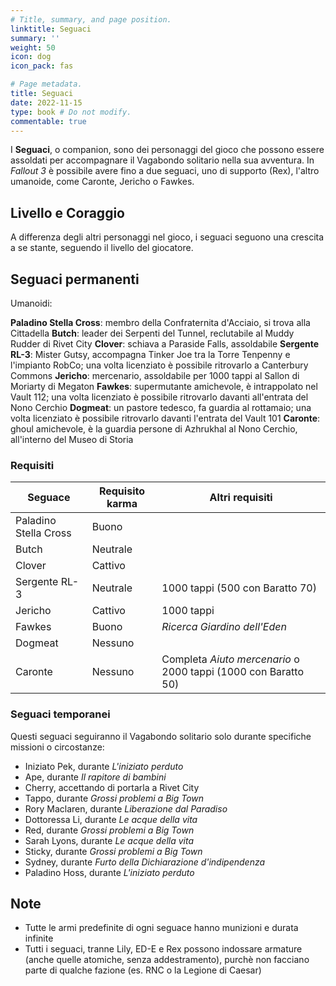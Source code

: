 ```yaml
---
# Title, summary, and page position.
linktitle: Seguaci
summary: ''
weight: 50
icon: dog
icon_pack: fas

# Page metadata.
title: Seguaci
date: 2022-11-15
type: book # Do not modify.
commentable: true
---
```


<div class="fo3">

I **Seguaci**, o companion, sono dei personaggi del gioco che possono essere assoldati per accompagnare il Vagabondo solitario nella sua avventura. In *Fallout 3* è possibile avere fino a due seguaci, uno di supporto (Rex), l'altro umanoide, come Caronte, Jericho o Fawkes.

## Livello e Coraggio

A differenza degli altri personaggi nel gioco, i seguaci seguono una crescita a se stante, seguendo il livello del giocatore.

## Seguaci permanenti

Umanoidi:

**Paladino Stella Cross**: membro della Confraternita d'Acciaio, si trova alla Cittadella
**Butch**: leader dei Serpenti del Tunnel, reclutabile al Muddy Rudder di Rivet City
**Clover**: schiava a Paraside Falls, assoldabile
**Sergente RL-3**: Mister Gutsy, accompagna Tinker Joe tra la Torre Tenpenny e l'impianto RobCo; una volta licenziato è possibile ritrovarlo a Canterbury Commons
**Jericho**: mercenario, assoldabile per 1000 tappi al Sallon di Moriarty di Megaton
**Fawkes**: supermutante amichevole, è intrappolato nel Vault 112; una volta licenziato è possibile ritrovarlo davanti all'entrata del Nono Cerchio
**Dogmeat**: un pastore tedesco, fa guardia al rottamaio; una volta licenziato è possibile ritrovarlo davanti l'entrata del Vault 101
**Caronte**: ghoul amichevole, è la guardia persone di Azhrukhal al Nono Cerchio, all'interno del Museo di Storia
 
### Requisiti

| Seguace               | Requisito karma | Altri requisiti                                                |
| --------------------- | --------------- | -------------------------------------------------------------- |
| Paladino Stella Cross | Buono           |                                                                |
| Butch                 | Neutrale        |                                                                |
| Clover                | Cattivo         |                                                                |
| Sergente RL-3         | Neutrale        | 1000 tappi (500 con Baratto 70)                                |
| Jericho               | Cattivo         | 1000 tappi                                                     |
| Fawkes                | Buono           | *Ricerca Giardino dell'Eden*                                   |
| Dogmeat               | Nessuno         |                                                                |
| Caronte               | Nessuno         | Completa *Aiuto mercenario* o 2000 tappi (1000 con Baratto 50) |

### Seguaci temporanei
Questi seguaci seguiranno il Vagabondo solitario solo durante specifiche missioni o circostanze:
- Iniziato Pek, durante *L'iniziato perduto*
- Ape, durante *Il rapitore di bambini*
- Cherry, accettando di portarla a Rivet City
- Tappo, durante *Grossi problemi a Big Town*
- Rory Maclaren, durante *Liberazione dal Paradiso*
- Dottoressa Li, durante *Le acque della vita*
- Red, durante *Grossi problemi a Big Town*
- Sarah Lyons, durante *Le acque della vita*
- Sticky, durante *Grossi problemi a Big Town*
- Sydney, durante *Furto della Dichiarazione d'indipendenza*
- Paladino Hoss, durante *L'iniziato perduto*

## Note
- Tutte le armi predefinite di ogni seguace hanno munizioni e durata infinite
- Tutti i seguaci, tranne Lily, ED-E e Rex possono indossare armature (anche quelle atomiche, senza addestramento), purchè non facciano parte di qualche fazione (es. RNC o la Legione di Caesar)


</div>